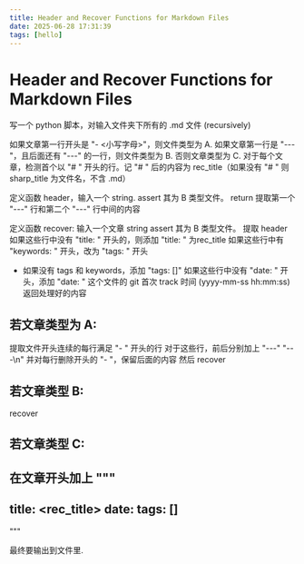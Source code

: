 ```yaml
---
title: Header and Recover Functions for Markdown Files
date: 2025-06-28 17:31:39
tags: [hello]
---
```


# Header and Recover Functions for Markdown Files

写一个 python 脚本，对输入文件夹下所有的 .md 文件 (recursively)

如果文章第一行开头是
"- <小写字母>"，则文件类型为 A. 如果文章第一行是 "---"，且后面还有 "---" 的一行，则文件类型为 B. 否则文章类型为 C.
对于每个文章，检测首个以 "# " 开头的行。记 "# " 后的内容为 rec_title（如果没有 "# " 则 sharp_title 为文件名，不含 .md）

定义函数 header，输入一个 string.
assert 其为 B 类型文件。
return 提取第一个 "---" 行和第二个 "---" 行中间的内容

定义函数 recover:
输入一个文章 string
assert 其为 B 类型文件。
提取 header
如果这些行中没有 "title: " 开头的，则添加 "title: " 为rec_title
如果这些行中有 "keywords: " 开头，改为 "tags: " 开头
- 如果没有 tags 和 keywords，添加 "tags: []"
如果这些行中没有 "date: " 开头，添加 "date: " 这个文件的 git 首次 track 时间 (yyyy-mm-ss hh:mm:ss)
返回处理好的内容

## 若文章类型为 A:
提取文件开头连续的每行满足 "- " 开头的行
对于这些行，前后分别加上 "---" "---\n"
并对每行删除开头的 "- "，保留后面的内容
然后 recover

## 若文章类型 B:
recover

## 若文章类型 C:
在文章开头加上
"""
---
title: <rec_title>
date: <git first track date>
tags: []
---
"""

最终要输出到文件里.
